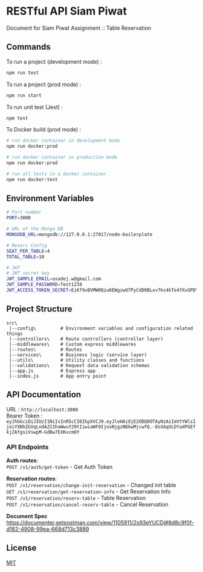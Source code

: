 # RESTful API Siam Piwat

Document for Siam Piwat Assignment :: Table Reservation

## Commands

To run a project (development mode) :

```bash
npm run test

```

To run a project (prod mode) :

```bash
npm run start
```

To run unit test (Jest) :

```bash
npm test
```

To Docker build (prod mode) :

```bash
# run docker container in development mode
npm run docker:prod

# run docker container in production mode
npm run docker:prod

# run all tests in a docker container
npm run docker:test
```

## Environment Variables

```bash
# Port number
PORT=3000

# URL of the Mongo DB
MONGODB_URL=mongodb://127.0.0.1:27017/node-boilerplate

# Reserv Config
SEAT_PER_TABLE=4
TOTAL_TABLE=10

# JWT
# JWT secret key
JWT_SAMPLE_EMAIL=asadej.w@gmail.com
JWT_SAMPLE_PASSWORD=Test1234
JWT_ACCESS_TOKEN_SECRET=EiKf9vBVMW0Qiu6EWgzwU7PyCdD0BLxv7ks4kTe4fXvGPDYsS3QT3wugV4ReGopt
```

## Project Structure

```
src\
 |--config\         # Environment variables and configuration related things
 |--controllers\    # Route controllers (controller layer)
 |--middlewares\    # Custom express middlewares
 |--routes\         # Routes
 |--services\       # Business logic (service layer)
 |--utils\          # Utility classes and functions
 |--validations\    # Request data validation schemas
 |--app.js          # Express app
 |--index.js        # App entry point
```

## API Documentation

URL : `http://localhost:3000` \
Bearer Token : `eyJhbGciOiJIUzI1NiIsInR5cCI6IkpXVCJ9.eyJleHAiOjE2ODQ0OTAyNzAsImVtYWlsIjoiYXNhZGVqLndAZ21haWwuY29tIiwiaWF0IjoxNjgzNDkwMjcwfQ.-8sXAqULDYadPGEfkjZAfgsiVswpM-GdBw7EXKvcmOY`

### API Endpoints

**Auth routes**:\
`POST /v1/auth/get-token` - Get Auth Token

**Reservation routes**:\
`POST /v1/reservation/change-init-reservation` - Changed init table\
`GET /v1/reservation/get-reservation-info` - Get Reservation Info\
`POST /v1/reservation/reserv-table` - Table Reservation\
`POST /v1/reservation/cancel-reserv-table` - Cancel Reservation

**Document Spec**\
https://documenter.getpostman.com/view/1105911/2s93eYUCDj#6d8c9f0f-d182-4908-99ea-668d713c3889

## License

[MIT](LICENSE)
